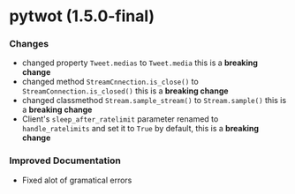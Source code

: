 # pytwot (1.5.0-final)

### Changes

- changed property `Tweet.medias` to `Tweet.media` this is a **breaking change**
- changed method `StreamCnnection.is_close()` to `StreamConnection.is_closed()` this is a **breaking change**
- changed classmethod `Stream.sample_stream()` to `Stream.sample()` this is a **breaking change** 
- Client's `sleep_after_ratelimit` parameter renamed to `handle_ratelimits` and set it to `True` by default, this is a **breaking change**

### Improved Documentation

- Fixed alot of gramatical errors
